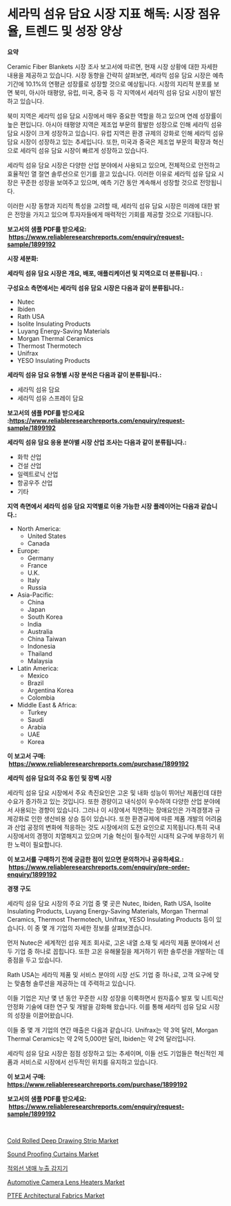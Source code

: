 <p><h1>세라믹 섬유 담요 시장 지표 해독: 시장 점유율, 트렌드 및 성장 양상</h1></p><p><strong>요약</strong></p>
<p><p>Ceramic Fiber Blankets 시장 조사 보고서에 따르면, 현재 시장 상황에 대한 자세한 내용을 제공하고 있습니다. 시장 동향을 간략히 살펴보면, 세라믹 섬유 담요 시장은 예측 기간에 10.1%의 연평균 성장률로 성장할 것으로 예상됩니다. 시장의 지리적 분포를 보면 북미, 아시아 태평양, 유럽, 미국, 중국 등 각 지역에서 세라믹 섬유 담요 시장이 발전하고 있습니다.</p><p>북미 지역은 세라믹 섬유 담요 시장에서 매우 중요한 역할을 하고 있으며 연례 성장률이 높은 편입니다. 아시아 태평양 지역은 제조업 부문의 활발한 성장으로 인해 세라믹 섬유 담요 시장이 크게 성장하고 있습니다. 유럽 지역은 환경 규제의 강화로 인해 세라믹 섬유 담요 시장이 성장하고 있는 추세입니다. 또한, 미국과 중국은 제조업 부문의 확장과 혁신으로 세라믹 섬유 담요 시장이 빠르게 성장하고 있습니다.</p><p>세라믹 섬유 담요 시장은 다양한 산업 분야에서 사용되고 있으며, 전체적으로 안전하고 효율적인 열 절연 솔루션으로 인기를 끌고 있습니다. 이러한 이유로 세라믹 섬유 담요 시장은 꾸준한 성장을 보여주고 있으며, 예측 기간 동안 계속해서 성장할 것으로 전망됩니다.</p><p>이러한 시장 동향과 지리적 특성을 고려할 때, 세라믹 섬유 담요 시장은 미래에 대한 밝은 전망을 가지고 있으며 투자자들에게 매력적인 기회를 제공할 것으로 기대됩니다.</p></p>
<p><strong>보고서의 샘플 PDF를 받으세요: &nbsp;<a href="https://www.reliableresearchreports.com/enquiry/request-sample/1899192">https://www.reliableresearchreports.com/enquiry/request-sample/1899192</a></strong></p>
<p><strong>시장 세분화:</strong></p>
<p><strong> 세라믹 섬유 담요 시장은 개요, 배포, 애플리케이션 및 지역으로 더 분류됩니다. :</strong></p>
<p><strong>구성요소 측면에서는 세라믹 섬유 담요 시장은 다음과 같이 분류됩니다.:</strong></p>
<p><ul><li>Nutec</li><li>Ibiden</li><li>Rath USA</li><li>Isolite Insulating Products</li><li>Luyang Energy-Saving Materials</li><li>Morgan Thermal Ceramics</li><li>Thermost Thermotech</li><li>Unifrax</li><li>YESO Insulating Products</li></ul></p>
<p><strong> 세라믹 섬유 담요 유형별 시장 분석은 다음과 같이 분류됩니다.:</strong></p>
<p><ul><li>세라믹 섬유 담요</li><li>세라믹 섬유 스프레이 담요</li></ul></p>
<p><strong>보고서의 샘플 PDF를 받으세요 :<a href="https://www.reliableresearchreports.com/enquiry/request-sample/1899192">https://www.reliableresearchreports.com/enquiry/request-sample/1899192</a></strong></p>
<p><strong> 세라믹 섬유 담요 응용 분야별 시장 산업 조사는 다음과 같이 분류됩니다.:</strong></p>
<p><ul><li>화학 산업</li><li>건설 산업</li><li>일렉트로닉 산업</li><li>항공우주 산업</li><li>기타</li></ul></p>
<p><strong>지역 측면에서 세라믹 섬유 담요 지역별로 이용 가능한 시장 플레이어는 다음과 같습니다.:</strong></p>
<p><ul>
    <li>
        North America:
        <ul>
            <li>United States</li>
            <li>Canada</li>
        </ul>
    </li>
    <li>
        Europe:
        <ul>
            <li>Germany</li>
            <li>France</li>
            <li>U.K.</li>
            <li>Italy</li>
            <li>Russia</li>
        </ul>
    </li>
    <li>
        Asia-Pacific:
        <ul>
            <li>China</li>
            <li>Japan</li>
            <li>South Korea</li>
            <li>India</li>
            <li>Australia</li>
            <li>China Taiwan</li>
            <li>Indonesia</li>
            <li>Thailand</li>
            <li>Malaysia</li>
        </ul>
    </li>
    <li>
        Latin America:
        <ul>
            <li>Mexico</li>
            <li>Brazil</li>
            <li>Argentina Korea</li>
            <li>Colombia</li>
        </ul>
    </li>
    <li>
        Middle East & Africa:
        <ul>
            <li>Turkey</li>
            <li>Saudi</li>
            <li>Arabia</li>
            <li>UAE</li>
            <li>Korea</li>
        </ul>
    </li>
    </ul></p>
<p><strong>이 보고서 구매: &nbsp;<a href="https://www.reliableresearchreports.com/purchase/1899192">https://www.reliableresearchreports.com/purchase/1899192</a></strong></p>
<p><strong>세라믹 섬유 담요의 주요 동인 및 장벽 시장</strong></p>
<p><p>세라믹 섬유 담요 시장에서 주요 촉진요인은 고온 및 내화 성능이 뛰어난 제품인데 대한 수요가 증가하고 있는 것입니다. 또한 경량이고 내식성이 우수하여 다양한 산업 분야에서 사용되는 경향이 있습니다. 그러나 이 시장에서 직면하는 장애요인은 가격경쟁과 규제강화로 인한 생산비용 상승 등이 있습니다. 또한 환경규제에 따른 제품 개발의 어려움과 산업 공정의 변화에 적응하는 것도 시장에서의 도전 요인으로 지목됩니다.특히 국내 시장에서의 경쟁이 치열해지고 있으며 기술 혁신이 필수적인 시대적 요구에 부응하기 위한 노력이 필요합니다.</p></p>
<p><strong>이 보고서를 구매하기 전에 궁금한 점이 있으면 문의하거나 공유하세요.: &nbsp;<a href="https://www.reliableresearchreports.com/enquiry/pre-order-enquiry/1899192">https://www.reliableresearchreports.com/enquiry/pre-order-enquiry/1899192</a></strong></p>
<p><strong>경쟁 구도</strong></p>
<p><p>세라믹 섬유 담요 시장의 주요 기업 중 몇 곳은 Nutec, Ibiden, Rath USA, Isolite Insulating Products, Luyang Energy-Saving Materials, Morgan Thermal Ceramics, Thermost Thermotech, Unifrax, YESO Insulating Products 등이 있습니다. 이 중 몇 개 기업의 자세한 정보를 살펴보겠습니다.</p><p>먼저 Nutec은 세계적인 섬유 제조 회사로, 고온 내열 소재 및 세라믹 제품 분야에서 선두 기업 중 하나로 꼽힙니다. 또한 고온 유해물질을 제거하기 위한 솔루션을 개발하는 데 중점을 두고 있습니다.</p><p>Rath USA는 세라믹 제품 및 서비스 분야의 시장 선도 기업 중 하나로, 고객 요구에 맞는 맞춤형 솔루션을 제공하는 데 주력하고 있습니다.</p><p>이들 기업은 지난 몇 년 동안 꾸준한 시장 성장을 이룩하면서 원자흡수 발포 및 니트릭산 안정화 기술에 대한 연구 및 개발을 강화해 왔습니다. 이를 통해 세라믹 섬유 담요 시장의 성장을 이끌어왔습니다.</p><p>이들 중 몇 개 기업의 연간 매출은 다음과 같습니다. Unifrax는 약 3억 달러, Morgan Thermal Ceramics는 약 2억 5,000만 달러, Ibiden는 약 2억 달러입니다.</p><p>세라믹 섬유 담요 시장은 점점 성장하고 있는 추세이며, 이들 선도 기업들은 혁신적인 제품과 서비스로 시장에서 선두적인 위치를 유지하고 있습니다.</p></p>
<p><strong>이 보고서 구매: &nbsp; <a href="https://www.reliableresearchreports.com/purchase/1899192">https://www.reliableresearchreports.com/purchase/1899192</a></strong></p>
<p><strong>보고서의 샘플 PDF를 받으세요: &nbsp;<a href="https://www.reliableresearchreports.com/enquiry/request-sample/1899192">https://www.reliableresearchreports.com/enquiry/request-sample/1899192</a></strong><strong></strong></p>
<p>&nbsp;</p>
<p><p><a href="https://github.com/marloy8/Market-Research-Report-List-3/blob/main/cold-rolled-deep-drawing-strip-market.md">Cold Rolled Deep Drawing Strip Market</a></p><p><a href="https://ivy-potential-64b.notion.site/Global-Sound-Proofing-Curtains-Market-by-Types-Applications-and-Major-Players-with-Regional-Growt-c89b16f48cb141798b3c89532471b11a">Sound Proofing Curtains Market</a></p><p><a href="https://github.com/vseigx30c9a1j/Market-Research-Report-List-1/blob/main/43290081611.md">적외선 냉매 누출 감지기</a></p><p><a href="https://issuu.com/reportprime-2/docs/automotive-camera-lens-heaters-market-size-2030.pp">Automotive Camera Lens Heaters Market</a></p><p><a href="https://github.com/WillieWoodard/Market-Research-Report-List-4/blob/main/ptfe-architectural-fabrics-market.md">PTFE Architectural Fabrics Market</a></p></p>